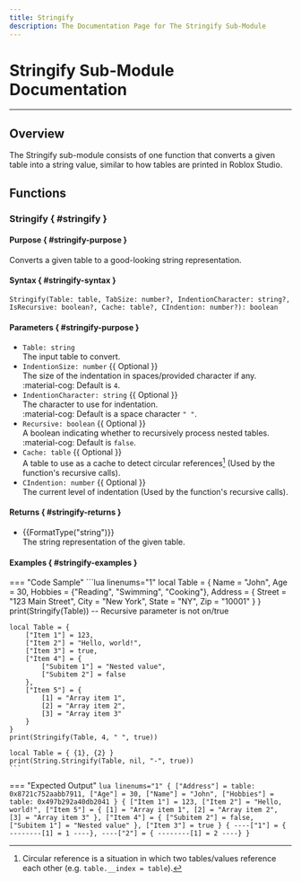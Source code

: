 ```yaml
---
title: Stringify
description: The Documentation Page for The Stringify Sub-Module
---
```


# Stringify Sub-Module Documentation
<hr class="md-page-heading-separator">

## Overview
The Stringify sub-module consists of one function that converts a given table into a string value, similar to how tables are printed in Roblox Studio.


## Functions

### Stringify { #stringify }

#### Purpose { #stringify-purpose }
Converts a given table to a good-looking string representation.

#### Syntax { #stringify-syntax }
`Stringify(Table: table, TabSize: number?, IndentionCharacter: string?, IsRecursive: boolean?, Cache: table?, CIndention: number?): boolean`

#### Parameters { #stringify-purpose }
- `Table: string` <br/> The input table to convert.
- `IndentionSize: number` {{ Optional }}<br/> The size of the indentation in spaces/provided character if any. <br/> :material-cog: Default is `4`.
- `IndentionCharacter: string` {{ Optional }} <br/> The character to use for indentation. <br/> :material-cog: Default is a space character `" "`.
- `Recursive: boolean` {{ Optional }} <br/> A boolean indicating whether to recursively process nested tables. <br/> :material-cog: Default is `false`.
- `Cache: table` {{ Optional }} <br/> A table to use as a cache to detect circular references[^1] (Used by the function's recursive calls).
- `CIndention: number` {{ Optional }} <br/> The current level of indentation (Used by the function's recursive calls).

[^1]: Circular reference is a situation in which two tables/values reference each other (e.g. `table.__index = table`).

#### Returns { #stringify-returns }
- {{FormatType("string")}} <br/> The string representation of the given table.

#### Examples { #stringify-examples }
=== "Code Sample"
    ```lua linenums="1"
    local Table = {
        Name = "John",
        Age = 30,
        Hobbies = {"Reading", "Swimming", "Cooking"},
        Address = {
            Street = "123 Main Street",
            City = "New York",
            State = "NY",
            Zip = "10001"
        }
    }
    print(Stringify(Table))    -- Recursive parameter is not on/true

    local Table = {
        ["Item 1"] = 123,
        ["Item 2"] = "Hello, world!",
        ["Item 3"] = true,
        ["Item 4"] = {
            ["Subitem 1"] = "Nested value",
            ["Subitem 2"] = false
        },
        ["Item 5"] = {
            [1] = "Array item 1",
            [2] = "Array item 2",
            [3] = "Array item 3"
        }
    }
    print(Stringify(Table, 4, " ", true))

    local Table = { {1}, {2} }
    print(String.Stringify(Table, nil, "-", true))
    ```

=== "Expected Output"
    ```lua linenums="1"
    {
        ["Address"] = table: 0x8721c752aabb7911,
        ["Age"] = 30,
        ["Name"] = "John",
        ["Hobbies"] = table: 0x497b292a40db2041
    }
    {
        ["Item 1"] = 123,
        ["Item 2"] = "Hello, world!",
        ["Item 5"] = {
            [1] = "Array item 1",
            [2] = "Array item 2",
            [3] = "Array item 3"
        },
        ["Item 4"] = {
            ["Subitem 2"] = false,
            ["Subitem 1"] = "Nested value"
        },
        ["Item 3"] = true
    }
    {
    ----["1"] = {
    --------[1] = 1
    ----},
    ----["2"] = {
    --------[1] = 2
    ----}
    }
    ```
